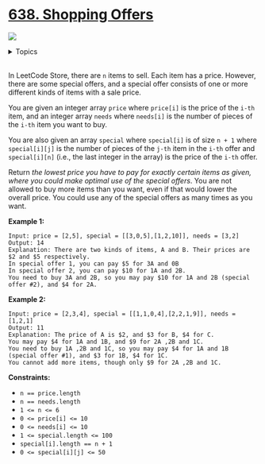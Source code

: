 # [638. Shopping Offers](https://leetcode-cn.com/problems/shopping-offers/)

![](https://img.shields.io/badge/Difficulty-Medium-F8AF40.svg)


<details>
<summary>Topics</summary>

* [`Bit Manipulation`](https://leetcode.com/tag/bit-manipulation/)
* [`Array`](https://leetcode.com/tag/array/)
* [`Dynamic Programming`](https://leetcode.com/tag/dynamic-programming/)
* [`Backtracking`](https://leetcode.com/tag/backtracking/)

</details>
<br />

In LeetCode Store, there are `n` items to sell. Each item has a price. However, there are some special offers, and a special offer consists of one or more different kinds of items with a sale price.

You are given an integer array `price` where `price[i]` is the price of the `i-th` item, and an integer array `needs` where `needs[i]` is the number of pieces of the `i-th` item you want to buy.

You are also given an array `special` where `special[i]` is of size `n + 1` where `special[i][j]` is the number of pieces of the `j-th` item in the `i-th` offer and `special[i][n]` (i.e., the last integer in the array) is the price of the `i-th` offer.

Return *the lowest price you have to pay for exactly certain items as given, where you could make optimal use of the special offers*. You are not allowed to buy more items than you want, even if that would lower the overall price. You could use any of the special offers as many times as you want.

**Example 1:**

```
Input: price = [2,5], special = [[3,0,5],[1,2,10]], needs = [3,2]
Output: 14
Explanation: There are two kinds of items, A and B. Their prices are $2 and $5 respectively. 
In special offer 1, you can pay $5 for 3A and 0B
In special offer 2, you can pay $10 for 1A and 2B. 
You need to buy 3A and 2B, so you may pay $10 for 1A and 2B (special offer #2), and $4 for 2A.
```

**Example 2:**

```
Input: price = [2,3,4], special = [[1,1,0,4],[2,2,1,9]], needs = [1,2,1]
Output: 11
Explanation: The price of A is $2, and $3 for B, $4 for C. 
You may pay $4 for 1A and 1B, and $9 for 2A ,2B and 1C. 
You need to buy 1A ,2B and 1C, so you may pay $4 for 1A and 1B (special offer #1), and $3 for 1B, $4 for 1C. 
You cannot add more items, though only $9 for 2A ,2B and 1C.
```

**Constraints:**

 + `n == price.length`
 + `n == needs.length`
 + `1 <= n <= 6`
 + `0 <= price[i] <= 10`
 + `0 <= needs[i] <= 10`
 + `1 <= special.length <= 100`
 + `special[i].length == n + 1`
 + `0 <= special[i][j] <= 50`
